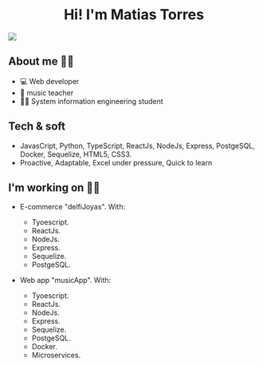 <div align = "center">
<h1 align = "center">Hi!  I'm Matias Torres</h1>
</div>

<img src = "https://backiee.com/static/wallpapers/1000x563/324349.jpg">

## About me 🙋‍♂️
- 💻 Web developer
- 🎵 music teacher
- 👨‍🎓 System information engineering student

## Tech & soft
- JavasCript, Python, TypeScript, ReactJs, NodeJs, Express, PostgeSQL, Docker, Sequelize, HTML5, CSS3.
- Proactive, Adaptable, Excel under pressure, Quick to learn

## I'm working on 👩‍💼

- E-commerce "delfiJoyas". 
    With:
  * Tyoescript.
  * ReactJs.
  * NodeJs.
  * Express.
  * Sequelize.
  * PostgeSQL.
  
- Web app "musicApp".
    With:
  * Tyoescript.
  * ReactJs.
  * NodeJs.
  * Express.
  * Sequelize.
  * PostgeSQL.
  * Docker.
  * Microservices.
